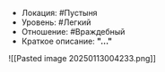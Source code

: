- Локация: #Пустыня 
- Уровень: #Легкий 
- Отношение: #Враждебный
- Краткое описание: **"..."**

![[Pasted image 20250113004233.png]]

